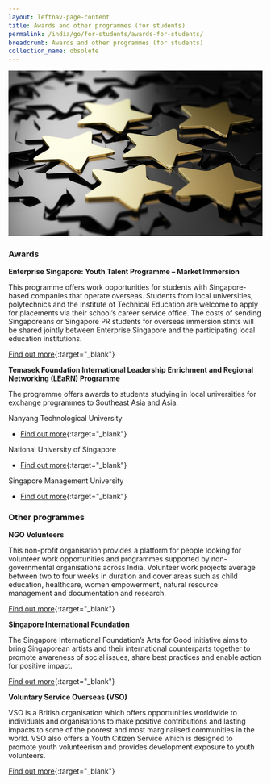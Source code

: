 ```yaml
---
layout: leftnav-page-content
title: Awards and other programmes (for students)
permalink: /india/go/for-students/awards-for-students/
breadcrumb: Awards and other programmes (for students)
collection_name: obsolete
---
```


<img src="\images\asean-students\awards-students.jpg" alt="awards students banner" style="width:800px;" />

### **Awards**

**Enterprise Singapore: Youth Talent Programme – Market Immersion**

This programme offers work opportunities for students with Singapore-based companies that operate overseas. Students from local universities, polytechnics and the Institute of Technical Education are welcome to apply for placements via their school’s career service office. The costs of sending Singaporeans or Singapore PR students for overseas immersion stints will be shared jointly between Enterprise Singapore and the participating local education institutions.

[Find out more](https://ie.enterprisesg.gov.sg/Venture-Overseas/talent-development/ytp-market-immersion){:target="_blank"}



**Temasek Foundation International Leadership Enrichment and Regional Networking (LEaRN) Programme**

The programme offers awards to students studying in local universities for exchange programmes to Southeast Asia and Asia.

Nanyang Technological University

- [Find out more](http://global.ntu.edu.sg/GMP/gemexplorer/BeforeApplying/ScholarshipsFunding/Pages/TFLEaRN.aspx){:target="_blank"}

National University of Singapore

- [Find out more](http://www.nus.edu.sg/iro/fa/sch/out/tfilearn-out.html){:target="_blank"}

Singapore Management University

- [Find out more](https://www.smu.edu.sg/about/financial/scholarships/TFLEaRN){:target="_blank"}



### **Other programmes**

**NGO Volunteers**

This non-profit organisation provides a platform for people looking for volunteer work opportunities and programmes supported by non-governmental organisations across India. Volunteer work projects average between two to four weeks in duration and cover areas such as child education, healthcare, women empowerment, natural resource management and documentation and research.

[Find out more](http://ngovolunteers.com/){:target="_blank"}

 

**Singapore International Foundation**

The Singapore International Foundation’s Arts for Good initiative aims to bring Singaporean artists and their international counterparts together to promote awareness of social issues, share best practices and enable action for positive impact.

[Find out more](https://www.sif.org.sg/our-work/ce/afg/about){:target="_blank"}

 

**Voluntary Service Overseas (VSO)**

VSO is a British organisation which offers opportunities worldwide to individuals and organisations to make positive contributions and lasting impacts to some of the poorest and most marginalised communities in the world. VSO also offers a Youth Citizen Service which is designed to promote youth volunteerism and provides development exposure to youth volunteers.

[Find out more](https://www.vsointernational.org/volunteering/where-do-volunteers-work/india){:target="_blank"}